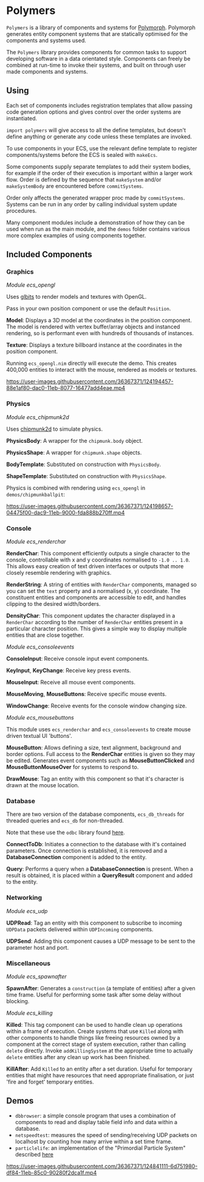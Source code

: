 # Polymers

`Polymers` is a library of components and systems for [Polymorph](https://github.com/rlipsc/polymorph). Polymorph generates entity component systems that are statically optimised for the components and systems used.

The `Polymers` library provides components for common tasks to support developing software in a data orientated style. Components can freely be combined at run-time to invoke their systems, and built on through user made components and systems.

## Using

Each set of components includes registration templates that allow passing code generation options and gives control over the order systems are instantiated.

`import polymers` will give access to all the define templates, but doesn't define anything or generate any code unless these templates are invoked.

To use components in your ECS, use the relevant define template to register components/systems before the ECS is sealed with `makeEcs`.

Some components supply separate templates to add their system bodies, for example if the order of their execution is important within a larger work flow. Order is defined by the sequence that `makeSystem` and/or `makeSystemBody` are encountered before `commitSystems`.

Order only affects the generated wrapper proc made by `commitSystems`. Systems can be run in any order by calling individual system update procedures.

Many component modules include a demonstration of how they can be used when run as the main module, and the `demos` folder contains various more complex examples of using components together.

## Included Components

### Graphics

*Module ecs_opengl*

Uses [glbits](https://github.com/rlipsc/glbits) to render models and textures with OpenGL.

Pass in your own position component or use the default `Position`.

**Model**: Displays a 3D model at the coordinates in the position component. The model is rendered with vertex buffer/array objects and instanced rendering, so is performant even with hundreds of thousands of instances.

**Texture**: Displays a texture billboard instance at the coordinates in the position component.

Running `ecs_opengl.nim` directly will execute the demo. This creates 400,000 entities to interact with the mouse, rendered as models or textures.

https://user-images.githubusercontent.com/36367371/124194457-88e1af80-dac0-11eb-8077-16477add4eae.mp4

### Physics

*Module ecs_chipmunk2d*

Uses [chipmunk2d](https://chipmunk-physics.net/) to simulate physics.

**PhysicsBody**: A wrapper for the `chipmunk.body` object.

**PhysicsShape**: A wrapper for `chipmunk.shape` objects.

**BodyTemplate**: Substituted on construction with `PhysicsBody`.

**ShapeTemplate**: Substituted on construction with `PhysicsShape`.

Physics is combined with rendering using `ecs_opengl` in `demos/chipmunkballpit`:

https://user-images.githubusercontent.com/36367371/124198657-04475f00-dac9-11eb-9000-fda888b270ff.mp4

### Console

*Module ecs_renderchar*

**RenderChar**: This component efficiently outputs a single character to the console, controllable with x and y coordinates normalised to `-1.0 .. 1.0`. This allows easy creation of text driven interfaces or outputs that more closely resemble rendering with graphics.

**RenderString**: A string of entities with `RenderChar` components, managed so you can set the `text` property and a normalised (x, y) coordinate. The constituent entities and components are accessible to edit, and handles clipping to the desired width/borders.

**DensityChar**: This component updates the character displayed in a `RenderChar` according to the number of `RenderChar` entities present in a particular character position. This gives a simple way to display multiple entities that are close together.

*Module ecs_consoleevents*

**ConsoleInput**: Receive console input event components.

**KeyInput**, **KeyChange**: Receive key press events.

**MouseInput**: Receive all mouse event components.

**MouseMoving**, **MouseButtons**: Receive specific mouse events. 

**WindowChange**: Receive events for the console window changing size. 

*Module ecs_mousebuttons*

This module uses `ecs_renderchar` and `ecs_consoleevents` to create mouse driven textual UI 'buttons'.

**MouseButton**: Allows defining a size, text alignment, background and border options. Full access to the **RenderChar** entities is given so they may be edited. Generates event components such as **MouseButtonClicked** and **MouseButtonMouseOver** for systems to respond to.

**DrawMouse**: Tag an entity with this component so that it's character is drawn at the mouse location.

### Database

There are two version of the database components, `ecs_db_threads` for threaded queries and `ecs_db` for non-threaded.

Note that these use the `odbc` library found [here](https://github.com/coffeepots/odbc).

**ConnectToDb**: Initiates a connection to the database with it's contained parameters. Once connection is established, it is removed and a **DatabaseConnection** component is added to the entity.

**Query**: Performs a query when a **DatabaseConnection** is present. When a result is obtained, it is placed within a **QueryResult** component and added to the entity.

### Networking

*Module ecs_udp*

**UDPRead**: Tag an entity with this component to subscribe to incoming `UDPData` packets delivered within `UDPIncoming` components.

**UDPSend**: Adding this component causes a UDP message to be sent to the parameter host and port.

### Miscellaneous

*Module ecs_spawnafter*

**SpawnAfter**: Generates a `construction` (a template of entities) after a given time frame. Useful for performing some task after some delay without blocking.

*Module ecs_killing*

**Killed**: This tag component can be used to handle clean up operations within a frame of execution. Create systems that use `Killed` along with other components to handle things like freeing resources owned by a component at the correct stage of system execution, rather than calling `delete` directly. Invoke `addKillingSystem` at the appropriate time to actually `delete` entities after any clean up work has been finished. 

**KillAfter**: Add `Killed` to an entity after a set duration. Useful for temporary entities that might have resources that need appropriate finalisation, or just 'fire and forget' temporary entities.

## Demos

- `dbbrowser`: a simple console program that uses a combination of components to read and display table field info and data within a database.
- `netspeedtest`: measures the speed of sending/receiving UDP packets on localhost by counting how many arrive within a set time frame.
- `particlelife`: an implementation of the "Primordial Particle System" described [here](https://www.nature.com/articles/srep37969)

https://user-images.githubusercontent.com/36367371/124841111-6d751980-df84-11eb-85c0-90280f2dca1f.mp4
